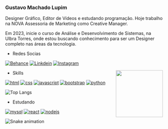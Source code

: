 ### Gustavo Machado Lupim

Designer Gráfico, Editor de Vídeos e estudando programação. Hoje trabalho na NOVA Assessoria de Marketing como Creative Manager. 

Em 2023, inicie o curso de Análise e Desenvolvimento de Sistemas, na Ulbra Torres, onde estou buscando conhecimento para ser um Designer completo nas áreas da tecnologia.

* Redes Socias

[![Behance](https://img.shields.io/badge/Behance-0054F7?style=for-the-badge&logo=behance&logoColor=white)](https://www.behance.net/oLupim)
[![Linkdein](https://img.shields.io/badge/LinkedIn-0077B5?style=for-the-badge&logo=linkedin&logoColor=white)](https://www.linkedin.com/in/olupim/)
[![Instagram](https://img.shields.io/badge/Instagram-E4405F?style=for-the-badge&logo=instagram&logoColor=white)](https://www.instagram.com/gustavo_lupim)

<!-- <div>
    <img align="right" src="https://i.gifer.com/origin/98/981a0699b20e5b7dce3f73e2c6ce9b76_w200.gif" width="150px">
</div> -->

<div>
    <img align="right" src="https://i.pinimg.com/originals/57/61/5b/57615b8c0092a66c1d4058b1692955cc.gif" width="150px">
</div>

* Skills

[![html](https://img.shields.io/badge/HTML5-E34F26?style=for-the-badge&logo=html5&logoColor=white)](https://www.github/oLupim)
[![css](https://img.shields.io/badge/CSS3-1572B6?style=for-the-badge&logo=css3&logoColor=white)](https://www.github/oLupim)
[![javascript](https://img.shields.io/badge/JavaScript-F7DF1E?style=for-the-badge&logo=javascript&logoColor=black)](https://www.github/oLupim)
[![bootstrap](https://img.shields.io/badge/Bootstrap-563D7C?style=for-the-badge&logo=bootstrap&logoColor=white)](https://www.github/oLupim)
[![python](https://img.shields.io/badge/Python-3776AB?style=for-the-badge&logo=python&logoColor=white)](https://www.github/oLupim)



![Top Langs](https://github-readme-stats.vercel.app/api/top-langs/?username=anuraghazra&layout=compact&theme=holi)


* Estudando

[![mysql](https://img.shields.io/badge/MySQL-00000F?style=for-the-badge&logo=mysql&logoColor=white)](https://www.github/oLupim)
[![react](https://img.shields.io/badge/React-20232A?style=for-the-badge&logo=react&logoColor=61DAFB)](https://www.github/oLupim)
[![nodejs](https://img.shields.io/badge/Node.js-43853D?style=for-the-badge&logo=node.js&logoColor=white)](https://www.github/oLupim)


![Snake animation](https://github.com/LuigiGF/LuigiGF/blob/output/github-contribution-grid-snake.svg)
